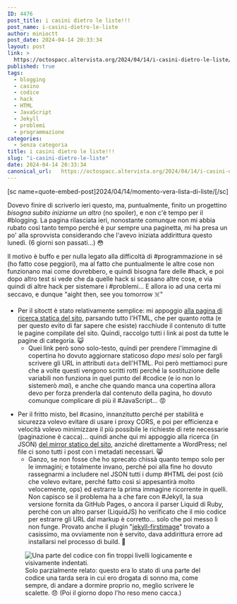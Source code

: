 ```yaml
---
ID: 4476
post_title: i casini dietro le liste!!!
post_name: i-casini-dietro-le-liste
author: minioctt
post_date: 2024-04-14 20:33:34
layout: post
link: >
  https://octospacc.altervista.org/2024/04/14/i-casini-dietro-le-liste/
published: true
tags:
  - blogging
  - casino
  - codice
  - hack
  - HTML
  - JavaScript
  - Jekyll
  - problemi
  - programmazione
categories:
  - Senza categoria
title: i casini dietro le liste!!!
slug: "i-casini-dietro-le-liste"
date: 2024-04-14 20:33:34
canonical_url:   https://octospacc.altervista.org/2024/04/14/i-casini-dietro-le-liste/
---
```

<!-- wp:paragraph -->
<p markdown="1">[sc name=quote-embed-post]2024/04/14/momento-vera-lista-di-liste/[/sc]</p>
<!-- /wp:paragraph -->

<!-- wp:paragraph -->
<p markdown="1">Dovevo finire di scriverlo ieri questo, ma, puntualmente, finito un progettino <em>bisogna subito iniziarne un altro</em> (no spoiler), e non c'è tempo per il #blogging. La pagina rilasciata ieri, nonostante comunque non mi abbia rubato così tanto tempo perché è pur sempre una paginetta, mi ha presa un po' alla sprovvista considerando che l'avevo iniziata addirittura questo lunedì. (6 giorni son passati...) 😳</p>
<!-- /wp:paragraph -->

<!-- wp:paragraph -->
<p markdown="1">Il motivo è buffo e per nulla legato alla difficoltà di #programmazione in sé (ho fatto cose peggiori), ma al fatto che puntualmente le altre cose non funzionano mai come dovrebbero, e quindi bisogna fare delle #hack, e poi dopo altro test si vede che da quelle hack si scassano altre cose, e via quindi di altre hack per sistemare i #problemi... E allora io ad una certa mi seccavo, e dunque "aight then, see you tomorrow ☠️"</p>
<!-- /wp:paragraph -->

<!-- wp:list -->
<ul><!-- wp:list-item -->
<li>Per il sitoctt è stato relativamente semplice: mi appoggio <a href="https://sitoctt.octt.eu.org/Search.html">alla pagina di ricerca statica del sito</a>, parsando tutto l'HTML, che per quanto rotta (e per questo evito di far sapere che esiste) racchiude il contenuto di tutte le pagine compilate del sito. Quindi, raccolgo tutti i link ai post da tutte le pagine di categoria. 😺<!-- wp:list -->
<ul><!-- wp:list-item -->
<li>Quei link però sono solo-testo, quindi per prendere l'immagine di copertina ho dovuto aggiornare staticoso <em>dopo mesi</em> solo per fargli scrivere gli URL in attributi <code>data</code> dell'HTML. Poi però mettiamoci pure che a volte questi vengono scritti rotti perché la sostituzione delle variabili non funziona in quel punto del #codice (e io non lo sistemerò <em>mai</em>), e anche che quando manca una copertina allora devo per forza prenderla dal contenuto della pagina, ho dovuto comunque complicare di più il #JavaScript... 😡</li>
<!-- /wp:list-item --></ul>
<!-- /wp:list --></li>
<!-- /wp:list-item --></ul>
<!-- /wp:list -->

<!-- wp:list -->
<ul><!-- wp:list-item -->
<li>Per il fritto misto, bel #casino, innanzitutto perché per stabilità e sicurezza volevo evitare di usare i proxy CORS, e poi per efficienza e velocità volevo minimizzare il più possibile le richieste di rete necessarie (paginazione è cacca)... quindi anche qui mi appoggio alla ricerca (in JSON) <a href="https://octospacc.gitlab.io/microblog-mirror">del mirror statico del sito</a>, anziché direttamente a WordPress; nel file ci sono tutti i post con i metadati necessari. 😸<!-- wp:list -->
<ul><!-- wp:list-item -->
<li>Ganzo, se non fosse che ho sprecato chissà quanto tempo solo per le immagini; e totalmente invano, perché poi alla fine ho dovuto rassegnarmi a includere nel JSON tutti i dump #HTML dei post (ciò che volevo evitare, perché fatto così si appesantirà molto velocemente, ops) ed estrarre la prima immagine ricorrente in quelli. Non capisco se il problema ha a che fare con #Jekyll, la sua versione fornita da GitHub Pages, o ancora il parser Liquid di Ruby, perché con un altro parser (LiquidJS) ho verificato che il mio codice per estrarre gli URL dal markup è corretto... solo che poi messo lì non funge. Provato anche il plugin "<a href="https://github.com/nhoizey/jekyll-firstimage">jekyll-firstimage</a>" trovato a casissimo, ma ovviamente non è servito, dava addirittura errore ad installarsi nel processo di build. 👹</li>
<!-- /wp:list-item --></ul>
<!-- /wp:list --></li>
<!-- /wp:list-item --></ul>
<!-- /wp:list -->

<!-- wp:paragraph -->
<p markdown="1"></p>
<!-- /wp:paragraph -->

<!-- wp:image {"id":4500,"sizeSlug":"large","linkDestination":"none"} -->
<figure class="wp-block-image size-large"><img src="https://octospacc.github.io/microblog-mirror/assets/uploads/2024/04/screenshot-from-2024-04-11-00-30-29-19068796621949443507-960x364.jpg" alt="Una parte del codice con fin troppi livelli logicamente e visivamente indentati." class="wp-image-4500"/><figcaption class="wp-element-caption">Solo parzialmente relato: questo era lo stato di una parte del codice una tarda sera in cui ero drogata di sonno ma, come sempre, di andare a dormire proprio no, meglio scrivere le scalette. 😞 (Poi il giorno dopo l'ho reso meno cacca.)</figcaption></figure>
<!-- /wp:image -->